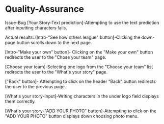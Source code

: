 # Quality-Assurance

Issue-Bug
[Your Story-Text prediction]-Attempting to use the text prediction after inputting characters fails.

Actual results:
[Intro-"See how others league" button]-Clicking the down-page button scrolls down to the next page.

[Intro-"Make your own" button]- Clicking on the "Make your own" button redirects the user to the "Chose your team" page.

[Choose your team]-Selecting one logo from the "Choose your team" list redirects the user to the "What's your story" page.

["Back" button]- Attempting to click on the header "Back" button redirects the user to the previous page.

[What's your story-Input]-Writing characters in the under logo field displays them correctly.

[What's your story-"ADD YOUR PHOTO" button]-Attempting to click on the "ADD YOUR PHOTO" button displays down choosing photo menu.

